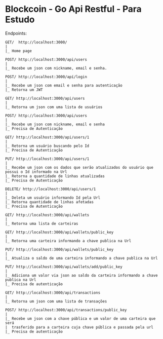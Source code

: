 Blockcoin - Go Api Restful - Para Estudo
=========================================

Endpoints:

    GET/  http://localhost:3000/
    |
    |_ Home page

    POST/ http://localhost:3000/api/users
    |
    |_ Recebe um json com nickname, email e senha.

    POST/ http://localhost:3000/apí/login
    |
    |_ Recebe um json com email e senha para autenticação
    |_ Retorna um JWT

    GET/ http://localhost:3000/api/users
    |
    |_ Retorna um json com uma lista de usuários

    POST/ http://localhost:3000/api/users
    |
    |_ Recebe um json com nickname, email e senha
    |_ Precisa de Autenticação

    GET/ http://localhost:3000/api/users/1
    |
    |_ Retorna um usuário buscando pelo Id
    |_ Precisa de Autenticação

    PUT/ http://localhost:3000/api/users/1
    |
    |_ Recebe um json com os dados que serão atualizados do usuário que possui o Id informado na Url
    |_ Retorna a quantidade de linhas atualizadas
    |_ Precisa de Autenticação

    DELETE/ http://localhost:3000/api/users/1
    |
    |_ Deleta um usuário informando Id pela Url
    |_ Retorna quantidade de linhas afetadas
    |_ Precisa de Autenticação

    GET/ http://localhost:3000/api/wallets
    |
    |_ Retorna uma lista de carteiras

    GET/ http://localhost:3000/api/wallets/public_key
    |
    |_ Retorna uma carteira informando a chave publica na Url

    PUT/ http://localhost:3000/api/wallets/public_key
    |
    |_ Atualiza o saldo de uma carteira informando a chave publica na Url

    PUT/ http://localhost:3000/api/wallets/add/public_key
    |
    |_ Adiciona um valor via json ao saldo da carteira informando a chave publica na Url
    |_ Precisa de autenticação

    GET/ http://localhost:3000/api/transactions
    |
    |_ Retorna um json com uma lista de transações

    POST/ http://localhost:3000/api/transactions/public_key
    |
    |_ Recebe um json com a chave pública e um valor de uma carteira que será
    |  trasferido para a carteira cuja chave pública e passada pela url
    |_ Precisa de autenticação